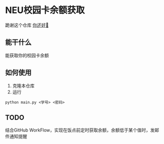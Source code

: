 # NEU校园卡余额获取

跪谢这个仓库 [你还好🐎](https://github.com/unbyte/are-u-ok)

## 能干什么

能获取你的校园卡余额

## 如何使用

1. 克隆本仓库
2. 运行
```
python main.py <学号> <密码>
```

## TODO

结合GitHub WorkFlow，实现在饭点前定时获取余额，余额低于某个值时，发邮件通知提醒